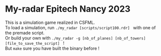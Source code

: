 # My-radar Epitech Nancy 2023
This is a simulation game realized in CSFML.  
To load a simulation, run 
  ```./my_radar [scripts/script100.rdr] ```
with one of the premade script.   
Or build your own with
  ```./my_radar -g [nb_of_planes] [nb_of_towers] [file_to_save_the_script] ``` !   
But
  ```make```
sure you have built the binary before !
